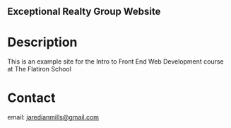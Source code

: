 Exceptional Realty Group Website
---

# Description

This is an example site for the Intro to Front End Web Development course at The Flatiron School

# Contact

email: jaredianmills@gmail.com
